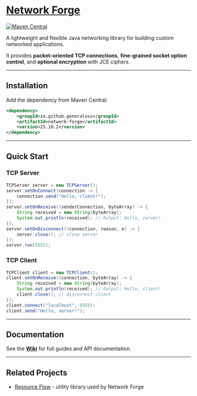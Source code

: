 # [Network Forge](https://github.com/generaloss/network-forge)

[![Maven Central](https://img.shields.io/maven-central/v/io.github.generaloss/network-forge.svg)](https://mvnrepository.com/artifact/io.github.generaloss/network-forge)

A lightweight and flexible Java networking library for building custom networked applications.

It provides **packet-oriented TCP connections**, **fine-grained socket option control**, and **optional encryption** with JCE ciphers.

---

## Installation

Add the dependency from Maven Central:

``` xml
<dependency>
    <groupId>io.github.generaloss</groupId>
    <artifactId>network-forge</artifactId>
    <version>25.10.2</version>
</dependency>
```

---

## Quick Start

### TCP Server

``` java
TCPServer server = new TCPServer();
server.setOnConnect(connection -> {
    connection.send("Hello, client!");
});
server.setOnReceive((senderConnection, byteArray) -> {
    String received = new String(byteArray);
    System.out.println(received); // Output: Hello, server!
});
server.setOnDisconnect((connection, reason, e) -> {
    server.close(); // close server
});
server.run(5555);
```

### TCP Client

``` java
TCPClient client = new TCPClient();
client.setOnReceive((connection, byteArray) -> {
    String received = new String(byteArray);
    System.out.println(received); // Output: Hello, client!
    client.close(); // disconnect client
});
client.connect("localhost", 5555);
client.send("Hello, server!");
```

---

## Documentation

See the [**Wiki**](https://github.com/generaloss/network-forge/wiki) for full guides and API documentation.

---

## Related Projects

* [Resource Flow](https://github.com/generaloss/resource-flow) - utility library used by Network Forge

